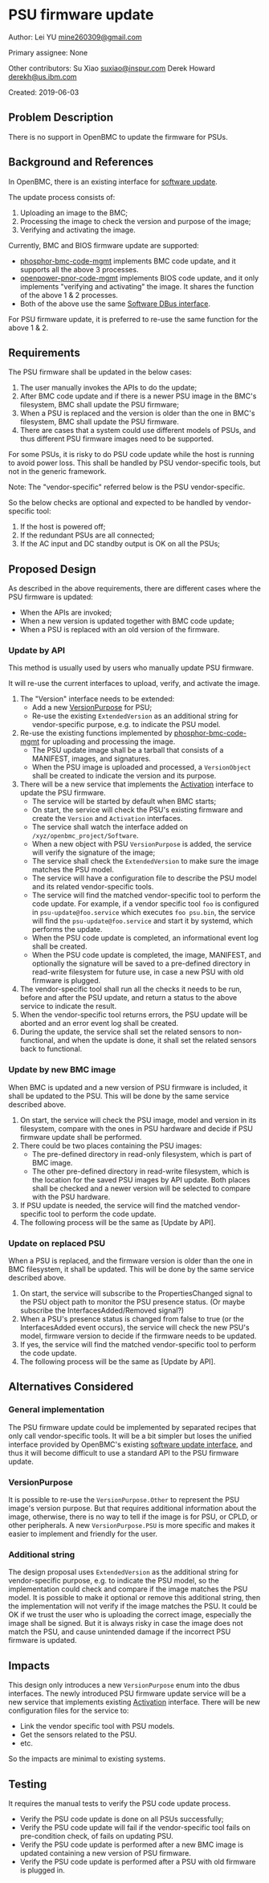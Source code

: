 # PSU firmware update

Author:
   Lei YU <mine260309@gmail.com> <LeiYU>

Primary assignee:
   None

Other contributors:
   Su Xiao <suxiao@inspur.com>
   Derek Howard <derekh@us.ibm.com>

Created:
   2019-06-03


## Problem Description

There is no support in OpenBMC to update the firmware for PSUs.


## Background and References

In OpenBMC, there is an existing interface for [software update][1].

The update process consists of:
1. Uploading an image to the BMC;
2. Processing the image to check the version and purpose of the image;
3. Verifying and activating the image.

Currently, BMC and BIOS firmware update are supported:
* [phosphor-bmc-code-mgmt][2] implements BMC code update, and it supports all
  the above 3 processes.
* [openpower-pnor-code-mgmt][3] implements BIOS code update, and it only
  implements "verifying and activating" the image. It shares the function of
  the above 1 & 2 processes.
* Both of the above use the same [Software DBus interface][1].

For PSU firmware update, it is preferred to re-use the same function for the
above 1 & 2.


## Requirements

The PSU firmware shall be updated in the below cases:
1. The user manually invokes the APIs to do the update;
2. After BMC code update and if there is a newer PSU image in the BMC's
   filesystem, BMC shall update the PSU firmware;
3. When a PSU is replaced and the version is older than the one in BMC's
   filesystem, BMC shall update the PSU firmware.
4. There are cases that a system could use different models of PSUs, and thus
   different PSU firmware images need to be supported.

For some PSUs, it is risky to do PSU code update while the host is running to
avoid power loss. This shall be handled by PSU vendor-specific tools, but not
in the generic framework.

Note: The "vendor-specific" referred below is the PSU vendor-specific.

So the below checks are optional and expected to be handled by vendor-specific
tool:
1. If the host is powered off;
2. If the redundant PSUs are all connected;
3. If the AC input and DC standby output is OK on all the PSUs;


## Proposed Design

As described in the above requirements, there are different cases where the
PSU firmware is updated:
* When the APIs are invoked;
* When a new version is updated together with BMC code update;
* When a PSU is replaced with an old version of the firmware.

### Update by API

This method is usually used by users who manually update PSU firmware.

It will re-use the current interfaces to upload, verify, and activate the
image.

1. The "Version" interface needs to be extended:
   * Add a new [VersionPurpose][4] for PSU;
   * Re-use the existing `ExtendedVersion` as an additional string for
     vendor-specific purpose, e.g. to indicate the PSU model.
2. Re-use the existing functions implemented by [phosphor-bmc-code-mgmt][2] for
   uploading and processing the image.
   * The PSU update image shall be a tarball that consists of a MANIFEST,
     images, and signatures.
   * When the PSU image is uploaded and processed, a `VersionObject` shall be
     created to indicate the version and its purpose.
3. There will be a new service that implements the [Activation][5] interface to
   update the PSU firmware.
   * The service will be started by default when BMC starts;
   * On start, the service will check the PSU's existing firmware and create
     the `Version` and `Activation` interfaces.
   * The service shall watch the interface added on
     `/xyz/openbmc_project/Software`.
   * When a new object with PSU `VersionPurpose` is added, the service will
     verify the signature of the image;
   * The service shall check the `ExtendedVersion` to make sure the image
     matches the PSU model.
   * The service will have a configuration file to describe the PSU model and
     its related vendor-specific tools.
   * The service will find the matched vendor-specific tool to perform the code
     update.
     For example, if a vendor specific tool `foo` is configured in
     `psu-update@foo.service` which executes `foo psu.bin`, the service will
     find the `psu-update@foo.service` and start it by systemd, which performs
     the update.
   * When the PSU code update is completed, an informational event log shall be
     created.
   * When the PSU code update is completed, the image, MANIFEST, and optionally
     the signature will be saved to a pre-defined directory in read-write
     filesystem for future use, in case a new PSU with old firmware is plugged.
4. The vendor-specific tool shall run all the checks it needs to be run, before
   and after the PSU update, and return a status to the above service to
   indicate the result.
5. When the vendor-specific tool returns errors, the PSU update will be aborted
   and an error event log shall be created.
6. During the update, the service shall set the related sensors to
   non-functional, and when the update is done, it shall set the related
   sensors back to functional.

### Update by new BMC image

When BMC is updated and a new version of PSU firmware is included, it shall be
updated to the PSU.
This will be done by the same service described above.

1. On start, the service will check the PSU image, model and version in its
   filesystem, compare with the ones in PSU hardware and decide if PSU firmware
   update shall be performed.
2. There could be two places containing the PSU images:
   * The pre-defined directory in read-only filesystem, which is part of BMC
     image.
   * The other pre-defined directory in read-write filesystem, which is the
     location for the saved PSU images by API update.
   Both places shall be checked and a newer version will be selected to compare
   with the PSU hardware.
3. If PSU update is needed, the service will find the matched vendor-specific
   tool to perform the code update.
4. The following process will be the same as [Update by API].

### Update on replaced PSU

When a PSU is replaced, and the firmware version is older than the one in BMC
filesystem, it shall be updated.
This will be done by the same service described above.

1. On start, the service will subscribe to the PropertiesChanged signal to
   the PSU object path to monitor the PSU presence status.
   (Or maybe subscribe the InterfacesAdded/Removed signal?)
2. When a PSU's presence status is changed from false to true (or the
   InterfacesAdded event occurs), the service will check the new PSU's model,
   firmware version to decide if the firmware needs to be updated.
3. If yes, the service will find the matched vendor-specific tool to perform
   the code update.
4. The following process will be the same as [Update by API].

## Alternatives Considered

### General implementation

The PSU firmware update could be implemented by separated recipes that only
call vendor-specific tools.
It will be a bit simpler but loses the unified interface provided by OpenBMC's
existing [software update interface][1], and thus it will become difficult to
use a standard API to the PSU firmware update.

### VersionPurpose
It is possible to re-use the `VersionPurpose.Other` to represent the PSU
image's version purpose.
But that requires additional information about the image, otherwise, there is
no way to tell if the image is for PSU, or CPLD, or other peripherals.
A new `VersionPurpose.PSU` is more specific and makes it easier to implement
and friendly for the user.

### Additional string
The design proposal uses `ExtendedVersion` as the additional string for
vendor-specific purpose, e.g. to indicate the PSU model, so the implementation
could check and compare if the image matches the PSU model.
It is possible to make it optional or remove this additional string, then the
implementation will not verify if the image matches the PSU. It could be OK if
we trust the user who is uploading the correct image, especially the image
shall be signed.
But it is always risky in case the image does not match the PSU, and cause
unintended damage if the incorrect PSU firmware is updated.


## Impacts

This design only introduces a new `VersionPurpose` enum into the dbus
interfaces.
The newly introduced PSU firmware update service will be a new service that
implements existing [Activation][5] interface.
There will be new configuration files for the service to:
* Link the vendor specific tool with PSU models.
* Get the sensors related to the PSU.
* etc.

So the impacts are minimal to existing systems.


## Testing

It requires the manual tests to verify the PSU code update process.
* Verify the PSU code update is done on all PSUs successfully;
* Verify the PSU code update will fail if the vendor-specific tool fails on
  pre-condition check, of fails on updating PSU.
* Verify the PSU code update is performed after a new BMC image is updated
  containing a new version of PSU firmware.
* Verify the PSU code update is performed after a PSU with old firmware is
  plugged in.


[1]: https://github.com/openbmc/phosphor-dbus-interfaces/tree/master/yaml/xyz/openbmc_project/Software
[2]: https://github.com/openbmc/phosphor-bmc-code-mgmt/
[3]: https://github.com/openbmc/openpower-pnor-code-mgmt/
[4]: https://github.com/openbmc/phosphor-dbus-interfaces/blob/57b878d048f929643276f1bf7fdf750abc4bde8b/xyz/openbmc_project/Software/Version.interface.yaml#L14
[5]: https://github.com/openbmc/phosphor-dbus-interfaces/blob/master/yaml/xyz/openbmc_project/Software/Activation.interface.yaml

